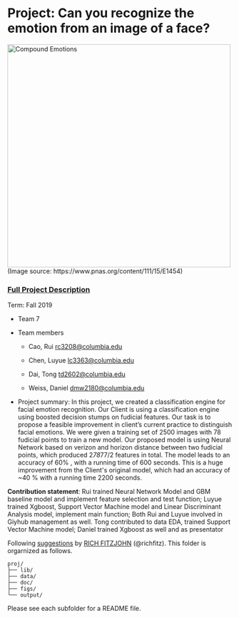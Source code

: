 # Project: Can you recognize the emotion from an image of a face? 
<img src="figs/CE.jpg" alt="Compound Emotions" width="500"/>
(Image source: https://www.pnas.org/content/111/15/E1454)

### [Full Project Description](doc/project3_desc.md)

Term: Fall 2019

+ Team 7
+ Team members
	+ Cao, Rui rc3208@columbia.edu

	+ Chen, Luyue lc3363@columbia.edu

	+ Dai, Tong td2602@columbia.edu

	+ Weiss, Daniel dmw2180@columbia.edu

+ Project summary: In this project, we created a classification engine for facial emotion recognition. Our Client is using a classification engine using boosted decision stumps on fudicial features. Our task is to propose a feasible improvement in client’s current practice to distinguish facial emotions. We were given a training set of 2500 images with 78 fudicial points to train a new model. Our proposed model is using Neural Network based on verizon and horizon distance between two fudicial points, which produced 2*78*77/2 features in total. The model leads to an accuracy of 60% , with a running time of 600 seconds. This is a huge improvement from the Client's original model, which had an accuracy of ~40 % with a running time 2200 seconds. 
	
**Contribution statement**: 
 	Rui trained Neural Network Model and GBM baseline model and implement feature selection and test function; Luyue trained Xgboost, Support Vector Machine model and Linear Discriminant Analysis model, implement main function; Both Rui and Luyue involved in Giyhub management as well. Tong contributed to data EDA, trained Support Vector Machine model; Daniel trained Xgboost as well and as presentator 

Following [suggestions](http://nicercode.github.io/blog/2013-04-05-projects/) by [RICH FITZJOHN](http://nicercode.github.io/about/#Team) (@richfitz). This folder is orgarnized as follows.

```
proj/
├── lib/
├── data/
├── doc/
├── figs/
└── output/
```

Please see each subfolder for a README file.

